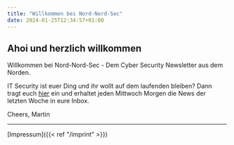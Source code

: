 ```yaml
---
title: "Willkommen bei Nord-Nord-Sec"
date: 2024-01-25T12:34:57+01:00
---
```


## Ahoi und herzlich willkommen

Willkommen bei Nord-Nord-Sec - Dem Cyber Security Newsletter aus dem Norden. 


IT Security ist euer Ding und ihr wollt auf dem laufenden bleiben? Dann tragt euch [hier](https://nordnordsec.beehiiv.com/subscribe) ein und erhaltet jeden Mittwoch Morgen die News der letzten Woche in eure Inbox. 


Cheers,
Martin


---
[Impressum]({{< ref "/imprint" >}})
